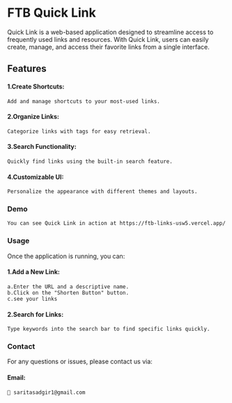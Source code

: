 # FTB Quick Link
Quick Link is a web-based application designed to streamline access to frequently used links and resources. With Quick Link, users can easily create, manage, and access their favorite links from a single interface.
## Features
 #### 1.Create Shortcuts: 
    Add and manage shortcuts to your most-used links.
 #### 2.Organize Links: 
    Categorize links with tags for easy retrieval.
#### 3.Search Functionality: 
    Quickly find links using the built-in search feature.
#### 4.Customizable UI: 
    Personalize the appearance with different themes and layouts.
### Demo
    You can see Quick Link in action at https://ftb-links-usw5.vercel.app/ 
### Usage
Once the application is running, you can:
#### 1.Add a New Link:
    a.Enter the URL and a descriptive name.
    b.Click on the "Shorten Button" button.
    c.see your links
#### 2.Search for Links:
    Type keywords into the search bar to find specific links quickly.
### Contact
For any questions or issues, please contact us via:
#### Email: 
    📧 saritasadgir1@gmail.com
